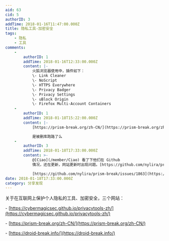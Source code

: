 ```yaml
---
aid: 63
cid: 5
authorID: 3
addTime: 2018-01-16T11:47:00.000Z
title: 隐私工具-加密安全
tags:
    - 隐私
    - 工具
comments:
    -
        authorID: 1
        addTime: 2018-01-16T12:33:00.000Z
        content: |-
            火狐浏览器使用中，插件如下：  
            \- Link Cleaner  
            \- NoScript  
            \- HTTPS Everywhere  
            \- Privacy Badger  
            \- Privacy Settings  
            \- uBlock Origin  
            \- Firefox Multi-Account Containers
    -
        authorID: 1
        addTime: 2018-01-18T15:22:00.000Z
        content: |-
            [https://prism-break.org/zh-CN/](https://prism-break.org/zh-CN/)

            是被删库跑路了么
    -
        authorID: 3
        addTime: 2018-01-18T17:33:00.000Z
        content: >-
            @[Ciao](/member/Ciao) 看了下他们在 Github
            情况，还在更新，网站更新时出现问题。[https://github.com/nylira/prism-break](https://github.com/nylira/prism-break)  

            [https://github.com/nylira/prism-break/issues/1863](https://github.com/nylira/prism-break/issues/1863)
date: 2018-01-18T17:33:00.000Z
category: 分享发现
---
```


关于在互联网上保护个人隐私的工具、加密安全，三个网站：

\- [https://cybermagicsec.github.io/privacytools-zh/](https://cybermagicsec.github.io/privacytools-zh/)

\- [https://prism-break.org/zh-CN/](https://prism-break.org/zh-CN/)

\- [https://droid-break.info/](https://droid-break.info/)
